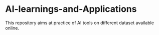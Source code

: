 # AI-learnings-and-Applications
This repository aims at practice of AI tools on different dataset available online. 
